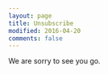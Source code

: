 ```yaml
---
layout: page
title: Unsubscribe
modified: 2016-04-20
comments: false
---
```


We are sorry to see you go.